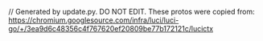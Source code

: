 // Generated by update.py. DO NOT EDIT.
These protos were copied from:
https://chromium.googlesource.com/infra/luci/luci-go/+/3ea9d6c48356c4f767620ef20809be77b172121c/lucictx
